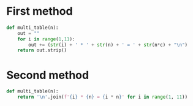 # First method

```python
def multi_table(n):
    out = ""
    for i in range(1,11):
        out += (str(i) + ' * ' + str(n) + ' = ' + str(n*c) + "\n")
    return out.strip()
```

# Second method

```python
def multi_table(n):
    return '\n'.join(f'{i} * {n} = {i * n}' for i in range(1, 11))
```
